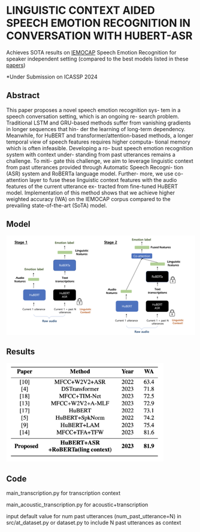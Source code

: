 # LINGUISTIC CONTEXT AIDED SPEECH EMOTION RECOGNITION IN CONVERSATION WITH HUBERT-ASR
Achieves SOTA results on [IEMOCAP](https://sail.usc.edu/iemocap/) Speech Emotion Recognition for speaker independent setting (compared to the best models listed in these [papers](https://paperswithcode.com/sota/speech-emotion-recognition-on-iemocap))

*Under Submission on ICASSP 2024

## Abstract
This paper proposes a novel speech emotion recognition sys- tem in a speech conversation setting, which is an ongoing re- search problem. Traditional LSTM and GRU-based methods suffer from vanishing gradients in longer sequences that hin- der the learning of long-term dependency. Meanwhile, for HuBERT and transformer/attention-based methods, a longer temporal view of speech features requires higher computa- tional memory which is often infeasible. Developing a ro- bust speech emotion recognition system with context under- standing from past utterances remains a challenge. To miti- gate this challenge, we aim to leverage linguistic context from past utterances provided through Automatic Speech Recogni- tion (ASR) system and RoBERTa language model. Further- more, we use co-attention layer to fuse these linguistic context features with the audio features of the current utterance ex- tracted from fine-tuned HuBERT model. Implementation of this method shows that we achieve higher weighted accuracy (WA) on the IEMOCAP corpus compared to the prevailing state-of-the-art (SoTA) model.


## Model
<img src="https://github.com/bellagodiva/Context-Aided-Speech-Emotion-Recognition/blob/973407b9e191da28237a47159ada4d9feeeceb0c/models.png" width=820>

## Results
<img src="https://github.com/bellagodiva/Context-Aided-Speech-Emotion-Recognition/blob/bbfbca1a1e8d45f6365a0e4bb7b9dc175577fc3a/results.png" width=420>

## Code
main_transcription.py for transcription context

main_acoustic_transcription.py for acoustic+transcription

input default value for num past utterances (num_past_utterance=N) in src/at_dataset.py or dataset.py to include N past utterances as context
